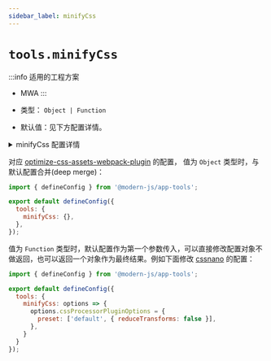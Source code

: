 ```yaml
---
sidebar_label: minifyCss
---
```


# `tools.minifyCss`

:::info 适用的工程方案
* MWA
:::

* 类型： `Object | Function`
* 默认值：见下方配置详情。

<details>
  <summary>minifyCss 配置详情</summary>

```javascript
  {
    cssProcessorOptions: {
      parser: safePostCssParser,
        map: { // 设置 output.disableSourceMap 后，为 false
          inline: false,
          annotation: true,
        }
    },
  }
```

:::tip 提示
更多关于：<a href="https://github.com/NMFR/optimize-css-assets-webpack-plugin" target="_blank">MinifyCss 配置</a>。
:::
</details>

对应 [optimize-css-assets-webpack-plugin](https://github.com/NMFR/optimize-css-assets-webpack-plugin) 的配置， 值为 `Object` 类型时，与默认配置合并(deep merge)：


```javascript title="modern.config.js"
import { defineConfig } from '@modern-js/app-tools';

export default defineConfig({
  tools: {
    minifyCss: {},
  },
});
```

值为 `Function` 类型时，默认配置作为第一个参数传入，可以直接修改配置对象不做返回，也可以返回一个对象作为最终结果。例如下面修改 [cssnano](https://cssnano.co/) 的配置：


```javascript title="modern.config.js"
import { defineConfig } from '@modern-js/app-tools';

export default defineConfig({
  tools: {
    minifyCss: options => {
      options.cssProcessorPluginOptions = {
        preset: ['default', { reduceTransforms: false }],
      },
    }
  }
});
```
